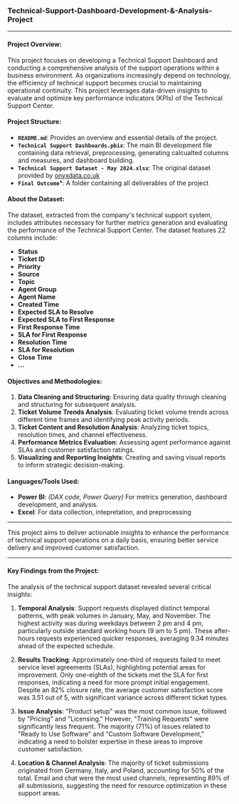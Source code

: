 
### Technical-Support-Dashboard-Development-&-Analysis-Project
---
#### Project Overview:

This project focuses on developing a Technical Support Dashboard and conducting a comprehensive analysis of the support operations within a business environment. As organizations increasingly depend on technology, the efficiency of technical support becomes crucial to maintaining operational continuity. This project leverages data-driven insights to evaluate and optimize key performance indicators (KPIs) of the Technical Support Center.

#### Project Structure:

- **`README.md`**: Provides an overview and essential details of the project.
- **`Technical Support Dashboards.pbix`**: The main BI development file containing data retrieval, preprocessing, generating calcualted columns and measures, and dashboard building.
- **`Technical Support Dataset - May 2024.xlsx`**: The original dataset provided by [onyxdata.co.uk](https://onyxdata.co.uk/)
- **`Final Outcome`***: A folder containing all deliverables of the project

#### About the Dataset:

The dataset, extracted from the company's technical support system, includes attributes necessary for further metrics generation and evaluating the performance of the Technical Support Center. The dataset features 22 columns include:
- **Status**
- **Ticket ID**
- **Priority**
- **Source**
- **Topic**
- **Agent Group**
- **Agent Name**
- **Created Time**
- **Expected SLA to Resolve**
- **Expected SLA to First Response**
- **First Response Time**
- **SLA for First Response**
- **Resolution Time**
- **SLA for Resolution**
- **Close Time**
- **...**

#### Objectives and Methodologies:

1. **Data Cleaning and Structuring**: Ensuring data quality through cleaning and structuring for subsequent analysis.
2. **Ticket Volume Trends Analysis**: Evaluating ticket volume trends across different time frames and identifying peak activity periods.
3. **Ticket Content and Resolution Analysis**: Analyzing ticket topics, resolution times, and channel effectiveness.
4. **Performance Metrics Evaluation**: Assessing agent performance against SLAs and customer satisfaction ratings.
5. **Visualizing and Reporting Insights**: Creating and saving visual reports to inform strategic decision-making.

#### Languages/Tools Used:

- **Power BI**: <i>(DAX code, Power Query)</i> For metrics generation, dashboard development, and analysis.
- **Excel**: For data collection, intepretation, and preprocessing
---
This project aims to deliver actionable insights to enhance the performance of technical support operations on a daily basis, ensuring better service delivery and improved customer satisfaction.

---
#### Key Findings from the Project:

The analysis of the technical support dataset revealed several critical insights:

1. **Temporal Analysis**: Support requests displayed distinct temporal patterns, with peak volumes in January, May, and November. The highest activity was during weekdays between 2 pm and 4 pm, particularly outside standard working hours (9 am to 5 pm). These after-hours requests experienced quicker responses, averaging 9.34 minutes ahead of the expected schedule.

2. **Results Tracking**: Approximately one-third of requests failed to meet service level agreements (SLAs), highlighting potential areas for improvement. Only one-eighth of the tickets met the SLA for first responses, indicating a need for more prompt initial engagement. Despite an 82% closure rate, the average customer satisfaction score was 3.51 out of 5, with significant variance across different ticket types.

3. **Issue Analysis**: "Product setup" was the most common issue, followed by "Pricing" and "Licensing." However, "Training Requests" were significantly less frequent. The majority (71%) of issues related to "Ready to Use Software" and "Custom Software Development," indicating a need to bolster expertise in these areas to improve customer satisfaction.

4. **Location & Channel Analysis**: The majority of ticket submissions originated from Germany, Italy, and Poland, accounting for 50% of the total. Email and chat were the most used channels, representing 89% of all submissions, suggesting the need for resource optimization in these support areas.